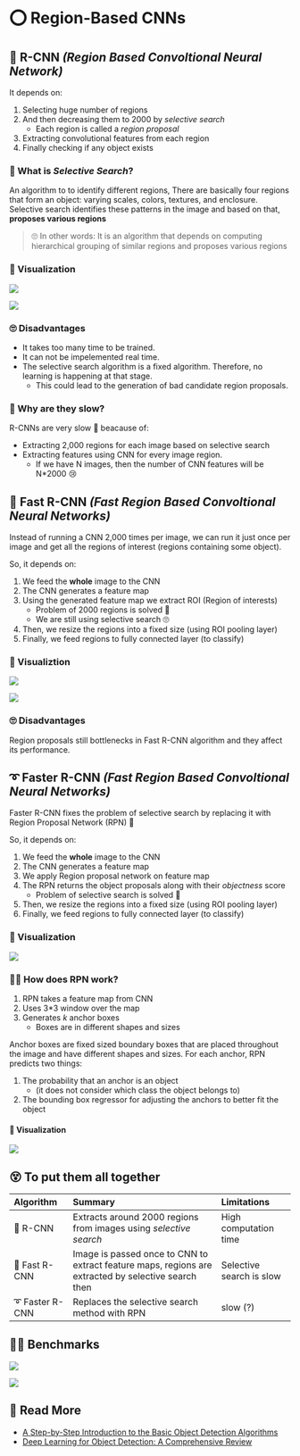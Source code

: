 # ⭕ Region-Based CNNs

## 🔷 R-CNN _\(Region Based Convoltional Neural Network\)_

It depends on:

1. Selecting huge number of regions
2. And then decreasing them to 2000 by _selective search_
   * Each region is called a _region proposal_
3. Extracting convolutional features from each region
4. Finally checking if any object exists

### 🤔 What is _Selective Search_?

An algorithm to to identify different regions, There are basically four regions that form an object: varying scales, colors, textures, and enclosure. Selective search identifies these patterns in the image and based on that, **proposes various regions**

> 🙄 In other words: It is an algorithm that depends on computing hierarchical grouping of similar regions and proposes various regions

### 👀 Visualization

![](../.gitbook/assets/rcnn2.png)

![](../.gitbook/assets/rcnn.png)

### 🙄 Disadvantages

* It takes too many time to be trained.
* It can not be impelemented real time.
* The selective search algorithm is a fixed algorithm. Therefore, no learning is happening at that stage.
  * This could lead to the generation of bad candidate region proposals.

### 🤔 Why are they slow?

R-CNNs are very slow 🐢 beacause of:

* Extracting 2,000 regions for each image based on selective search
* Extracting features using CNN for every image region. 
  * If we have N images, then the number of CNN features will be N\*2000 😢

## 💫 Fast R-CNN _\(Fast Region Based Convoltional Neural Networks\)_

Instead of running a CNN 2,000 times per image, we can run it just once per image and get all the regions of interest \(regions containing some object\).

So, it depends on:

1. We feed the **whole** image to the CNN
2. The CNN generates a feature map
3. Using the generated feature map we extract ROI \(Region of interests\)
   * Problem of 2000 regions is solved 🎉
   * We are still using selective search 🙄
4. Then, we resize the regions into a fixed size \(using ROI pooling layer\)
5. Finally, we feed regions to fully connected layer \(to classify\)

### 👀 Visualiztion

![](../.gitbook/assets/fastrcnn2.png)

![](../.gitbook/assets/fastrcnn.png)

### 🙄 Disadvantages

Region proposals still bottlenecks in Fast R-CNN algorithm and they affect its performance.

## ➰ Faster R-CNN _\(Fast Region Based Convoltional Neural Networks\)_

Faster R-CNN fixes the problem of selective search by replacing it with Region Proposal Network \(RPN\) 🤗

So, it depends on:

1. We feed the **whole** image to the CNN
2. The CNN generates a feature map
3. We apply Region proposal network on feature map 
4. The RPN returns the object proposals along with their _objectness_ score
   * Problem of selective search is solved 🎉
5. Then, we resize the regions into a fixed size \(using ROI pooling layer\)
6. Finally, we feed regions to fully connected layer \(to classify\)

### 👀 Visualization

![](../.gitbook/assets/fasterrcnn.png)

### 👩‍🏫 How does RPN work?

1. RPN takes a feature map from CNN
2. Uses 3\*3 window over the map
3. Generates _k_ anchor boxes
   * Boxes are in different shapes and sizes

Anchor boxes are fixed sized boundary boxes that are placed throughout the image and have different shapes and sizes. For each anchor, RPN predicts two things:

1. The probability that an anchor is an object
   * \(it does not consider which class the object belongs to\)
2. The bounding box regressor for adjusting the anchors to better fit the object

#### 👀 Visualization

![](../.gitbook/assets/rpn.png)

## 😵 To put them all together

| Algorithm | Summary | Limitations |
| :--- | :--- | :--- |
| 🔷 R-CNN | Extracts around 2000 regions from images using _selective search_ | High computation time |
| 💫 Fast R-CNN | Image is passed once to CNN to extract feature maps, regions are extracted by selective search then | Selective search is slow |
| ➰ Faster R-CNN | Replaces the selective search method with RPN | slow \(?\) |

## 🤹‍♀️ Benchmarks

![](../.gitbook/assets/rcnncomparison.png)

![](../.gitbook/assets/rcnnchart.png)

## 🔎 Read More

* [A Step-by-Step Introduction to the Basic Object Detection Algorithms](https://www.analyticsvidhya.com/blog/2018/10/a-step-by-step-introduction-to-the-basic-object-detection-algorithms-part-1/)
* [Deep Learning for Object Detection: A Comprehensive Review](https://towardsdatascience.com/deep-learning-for-object-detection-a-comprehensive-review-73930816d8d9)

